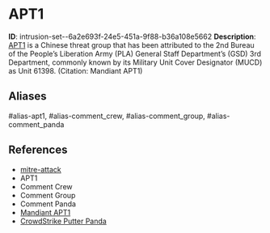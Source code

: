 # APT1

**ID**: intrusion-set--6a2e693f-24e5-451a-9f88-b36a108e5662
**Description**: [APT1](https://attack.mitre.org/groups/G0006) is a Chinese threat group that has been attributed to the 2nd Bureau of the People’s Liberation Army (PLA) General Staff Department’s (GSD) 3rd Department, commonly known by its Military Unit Cover Designator (MUCD) as Unit 61398. (Citation: Mandiant APT1)

## Aliases
#alias-apt1, #alias-comment_crew, #alias-comment_group, #alias-comment_panda

## References
- [mitre-attack](https://attack.mitre.org/groups/G0006)
- APT1
- Comment Crew
- Comment Group
- Comment Panda
- [Mandiant APT1](https://www.fireeye.com/content/dam/fireeye-www/services/pdfs/mandiant-apt1-report.pdf)
- [CrowdStrike Putter Panda](http://cdn0.vox-cdn.com/assets/4589853/crowdstrike-intelligence-report-putter-panda.original.pdf)
